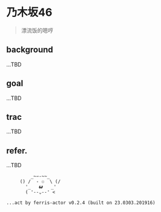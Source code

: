 # 乃木坂46
> 漂流饭的嗯哼


## background
...TBD

## goal
...TBD

## trac
...TBD

## refer.
...TBD


```
         _~∽-~~_
     () /  - ☉  \ (/
       '_   𝟂   _'
       ( '--⌄--' <

...act by ferris-actor v0.2.4 (built on 23.0303.201916)
```